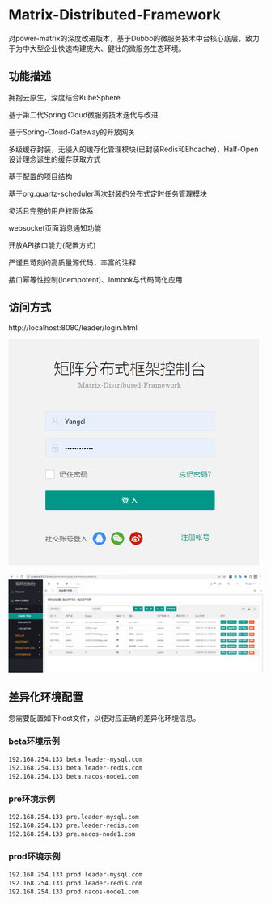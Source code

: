 # Matrix-Distributed-Framework

对power-matrix的深度改进版本，基于Dubbo的微服务技术中台核心底层，致力于为中大型企业快速构建庞大、健壮的微服务生态环境。

## 功能描述

拥抱云原生，深度结合KubeSphere

基于第二代Spring Cloud微服务技术迭代与改进

基于Spring-Cloud-Gateway的开放网关

多级缓存封装，无侵入的缓存化管理模块(已封装Redis和Ehcache)，Half-Open设计理念诞生的缓存获取方式

基于配置的项目结构

基于org.quartz-scheduler再次封装的分布式定时任务管理模块

灵活且完整的用户权限体系

websocket页面消息通知功能

开放API接口能力(配置方式)

严谨且苛刻的高质量源代码，丰富的注释

接口幂等性控制(Idempotent)、lombok与代码简化应用



## 访问方式

http://localhost:8080/leader/login.html



![index-html](document/images/index-html.png)





![user-list-index](document/images/user-list-index.png)



## 差异化环境配置

您需要配置如下host文件，以便对应正确的差异化环境信息。

### beta环境示例

```bash
192.168.254.133 beta.leader-mysql.com
192.168.254.133 beta.leader-redis.com
192.168.254.133 beta.nacos-node1.com
```

### pre环境示例

```bash
192.168.254.133 pre.leader-mysql.com
192.168.254.133 pre.leader-redis.com
192.168.254.133 pre.nacos-node1.com
```

### prod环境示例

```bash
192.168.254.133 prod.leader-mysql.com
192.168.254.133 prod.leader-redis.com
192.168.254.133 prod.nacos-node1.com
```































